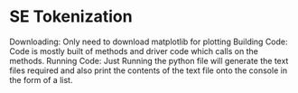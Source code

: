 # SE Tokenization
Downloading: Only need to download matplotlib for plotting
Building Code: Code is mostly built of methods and driver code which calls on the methods.
Running Code: Just Running the python file will generate the text files required and also print the contents of the text file onto the console in the form of a list.
